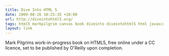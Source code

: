 ```yaml
---
title: Dive Into HTML 5
date: 2009-08-26 10:25:35 +10:00
url: http://diveintohtml5.org/
tags: html5 markpilgrim canvas book diveinto diveintohtml5 html javascript
layout: link
---
```

Mark Pilgrims work-in-progress book on HTML5, free online under a CC licence, set to be published by O'Reilly upon completion.
